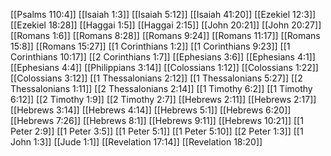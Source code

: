 [[Psalms 110:4]]
[[Isaiah 1:3]]
[[Isaiah 5:12]]
[[Isaiah 41:20]]
[[Ezekiel 12:3]]
[[Ezekiel 18:28]]
[[Haggai 1:5]]
[[Haggai 2:15]]
[[John 20:21]]
[[John 20:27]]
[[Romans 1:6]]
[[Romans 8:28]]
[[Romans 9:24]]
[[Romans 11:17]]
[[Romans 15:8]]
[[Romans 15:27]]
[[1 Corinthians 1:2]]
[[1 Corinthians 9:23]]
[[1 Corinthians 10:17]]
[[2 Corinthians 1:7]]
[[Ephesians 3:6]]
[[Ephesians 4:1]]
[[Ephesians 4:4]]
[[Philippians 3:14]]
[[Colossians 1:12]]
[[Colossians 1:22]]
[[Colossians 3:12]]
[[1 Thessalonians 2:12]]
[[1 Thessalonians 5:27]]
[[2 Thessalonians 1:11]]
[[2 Thessalonians 2:14]]
[[1 Timothy 6:2]]
[[1 Timothy 6:12]]
[[2 Timothy 1:9]]
[[2 Timothy 2:7]]
[[Hebrews 2:11]]
[[Hebrews 2:17]]
[[Hebrews 3:14]]
[[Hebrews 4:14]]
[[Hebrews 5:1]]
[[Hebrews 6:20]]
[[Hebrews 7:26]]
[[Hebrews 8:1]]
[[Hebrews 9:11]]
[[Hebrews 10:21]]
[[1 Peter 2:9]]
[[1 Peter 3:5]]
[[1 Peter 5:1]]
[[1 Peter 5:10]]
[[2 Peter 1:3]]
[[1 John 1:3]]
[[Jude 1:1]]
[[Revelation 17:14]]
[[Revelation 18:20]]
